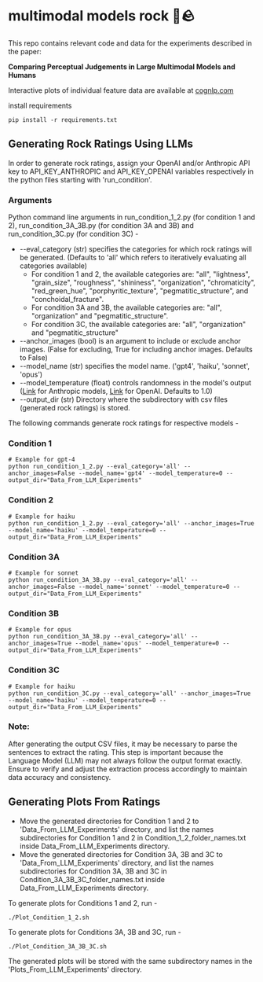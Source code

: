 # multimodal models rock 🎸🪨

This repo contains relevant code and data for the experiments described in the paper: 

**Comparing Perceptual Judgements in Large Multimodal Models and Humans**

<!---
[__Comparing Perceptual Judgements in Large Multimodal Models and Humans__](insert psyarxiv link here)

To cite this paper or code, please use:

```
insert bibtex / citation here
```
-->

Interactive plots of individual feature data are available at [cognlp.com](https://cognlp.com)

install requirements
```shell
pip install -r requirements.txt
```

## Generating Rock Ratings Using LLMs
In order to generate rock ratings, assign your OpenAI and/or Anthropic API key to API_KEY_ANTHROPIC and API_KEY_OPENAI variables respectively in the python files starting with 'run_condition'.
### Arguments
Python command line arguments in run_condition_1_2.py (for condition 1 and 2), run_condition_3A_3B.py (for condition 3A and 3B) and run_condition_3C.py (for condition 3C) - 
- --eval_category (str) specifies the categories for which rock ratings will be generated. (Defaults to 'all' which refers to iteratively evaluating all categories available)
    - For condition 1 and 2, the available categories are: "all", "lightness", "grain_size", "roughness", "shininess", "organization", "chromaticity", "red_green_hue", "porphyritic_texture", "pegmatitic_structure", and  "conchoidal_fracture".
    - For condition 3A and 3B, the available categories are: "all", "organization" and "pegmatitic_structure".
    - For condition 3C, the available categories are: "all", "organization" and "pegmatitic_structure"
- --anchor_images (bool) is an argument to include or exclude anchor images. (False for excluding, True for including anchor images. Defaults to False)
- --model_name (str) specifies the model name. ('gpt4', 'haiku', 'sonnet', 'opus')
- --model_temperature (float) controls randomness in the model's output ([Link](https://docs.anthropic.com/en/docs/resources/glossary#temperature) for Anthropic models, [Link](https://platform.openai.com/docs/api-reference/runs#runs-createrun-temperature) for OpenAI. Defaults to 1.0)
- --output_dir (str) Directory where the subdirectory with csv files (generated rock ratings) is stored.

The following commands generate rock ratings for respective models - 
### Condition 1
```shell
# Example for gpt-4
python run_condition_1_2.py --eval_category='all' --anchor_images=False --model_name='gpt4' --model_temperature=0 --output_dir="Data_From_LLM_Experiments"
```
### Condition 2
```shell
# Example for haiku
python run_condition_1_2.py --eval_category='all' --anchor_images=True --model_name='haiku' --model_temperature=0 --output_dir="Data_From_LLM_Experiments"
```
### Condition 3A
```shell
# Example for sonnet
python run_condition_3A_3B.py --eval_category='all' --anchor_images=False --model_name='sonnet' --model_temperature=0 --output_dir="Data_From_LLM_Experiments"
```
### Condition 3B
```shell
# Example for opus
python run_condition_3A_3B.py --eval_category='all' --anchor_images=True --model_name='opus' --model_temperature=0 --output_dir="Data_From_LLM_Experiments"
```
### Condition 3C
```shell
# Example for haiku
python run_condition_3C.py --eval_category='all' --anchor_images=True --model_name='haiku' --model_temperature=0 --output_dir="Data_From_LLM_Experiments"
```

### Note:  
After generating the output CSV files, it may be necessary to parse the sentences to extract the rating. This step is important because the Language Model (LLM) may not always follow the output format exactly. Ensure to verify and adjust the extraction process accordingly to maintain data accuracy and consistency.


## Generating Plots From Ratings
- Move the generated directories for Condition 1 and 2 to 'Data_From_LLM_Experiments' directory, and list the names subdirectories for Condition 1 and 2 in Condition_1_2_folder_names.txt inside Data_From_LLM_Experiments directory.
- Move the generated directories for Condition 3A, 3B and 3C to 'Data_From_LLM_Experiments' directory, and list the names subdirectories for Condition 3A, 3B and 3C in Condition_3A_3B_3C_folder_names.txt inside Data_From_LLM_Experiments directory.

To generate plots for Conditions 1 and 2, run -
```shell
./Plot_Condition_1_2.sh
```

To generate plots for Conditions 3A, 3B and 3C, run -
```shell
./Plot_Condition_3A_3B_3C.sh
```
The generated plots will be stored with the same subdirectory names in the 'Plots_From_LLM_Experiments' directory.
